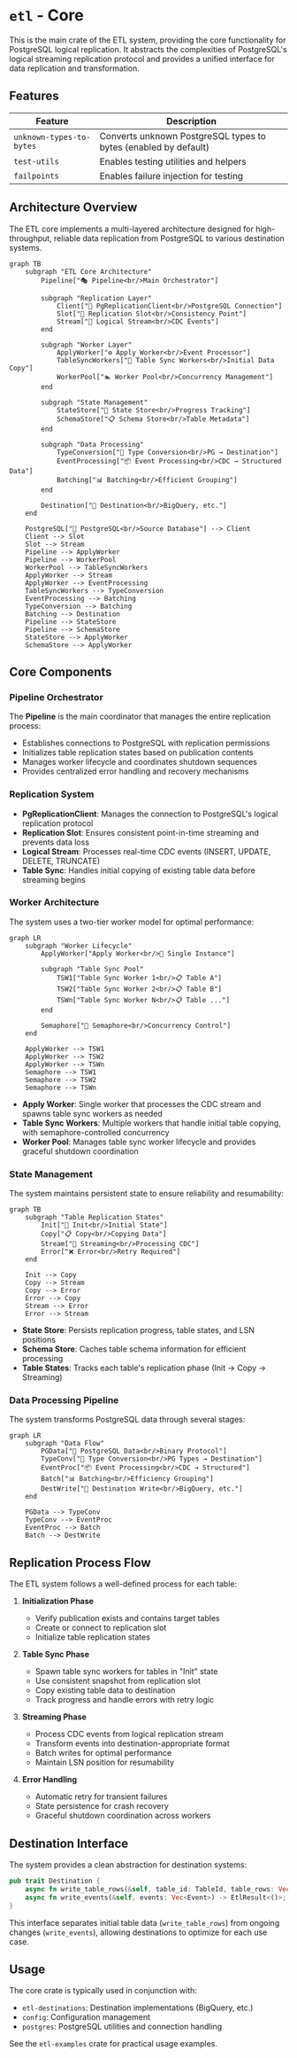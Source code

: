 # `etl` - Core

This is the main crate of the ETL system, providing the core functionality for PostgreSQL logical replication. It abstracts the complexities of PostgreSQL's logical streaming replication protocol and provides a unified interface for data replication and transformation.

## Features

| Feature                  | Description                                |
| ------------------------ | ------------------------------------------ |
| `unknown-types-to-bytes` | Converts unknown PostgreSQL types to bytes (enabled by default) |
| `test-utils`             | Enables testing utilities and helpers      |
| `failpoints`             | Enables failure injection for testing      |

## Architecture Overview

The ETL core implements a multi-layered architecture designed for high-throughput, reliable data replication from PostgreSQL to various destination systems.

```mermaid
graph TB
    subgraph "ETL Core Architecture"
        Pipeline["🎭 Pipeline<br/>Main Orchestrator"]
        
        subgraph "Replication Layer"
            Client["📡 PgReplicationClient<br/>PostgreSQL Connection"]
            Slot["🎯 Replication Slot<br/>Consistency Point"]
            Stream["🌊 Logical Stream<br/>CDC Events"]
        end
        
        subgraph "Worker Layer"
            ApplyWorker["⚙️ Apply Worker<br/>Event Processor"]
            TableSyncWorkers["🔄 Table Sync Workers<br/>Initial Data Copy"]
            WorkerPool["🏊 Worker Pool<br/>Concurrency Management"]
        end
        
        subgraph "State Management"
            StateStore["💾 State Store<br/>Progress Tracking"]
            SchemaStore["📋 Schema Store<br/>Table Metadata"]
        end
        
        subgraph "Data Processing"
            TypeConversion["🔄 Type Conversion<br/>PG → Destination"]
            EventProcessing["📦 Event Processing<br/>CDC → Structured Data"]
            Batching["📊 Batching<br/>Efficient Grouping"]
        end
        
        Destination["🎯 Destination<br/>BigQuery, etc."]
    end
    
    PostgreSQL["🐘 PostgreSQL<br/>Source Database"] --> Client
    Client --> Slot
    Slot --> Stream
    Pipeline --> ApplyWorker
    Pipeline --> WorkerPool
    WorkerPool --> TableSyncWorkers
    ApplyWorker --> Stream
    ApplyWorker --> EventProcessing
    TableSyncWorkers --> TypeConversion
    EventProcessing --> Batching
    TypeConversion --> Batching
    Batching --> Destination
    Pipeline --> StateStore
    Pipeline --> SchemaStore
    StateStore --> ApplyWorker
    SchemaStore --> ApplyWorker
```

## Core Components

### Pipeline Orchestrator
The **Pipeline** is the main coordinator that manages the entire replication process:
- Establishes connections to PostgreSQL with replication permissions
- Initializes table replication states based on publication contents
- Manages worker lifecycle and coordinates shutdown sequences
- Provides centralized error handling and recovery mechanisms

### Replication System
- **PgReplicationClient**: Manages the connection to PostgreSQL's logical replication protocol
- **Replication Slot**: Ensures consistent point-in-time streaming and prevents data loss
- **Logical Stream**: Processes real-time CDC events (INSERT, UPDATE, DELETE, TRUNCATE)
- **Table Sync**: Handles initial copying of existing table data before streaming begins

### Worker Architecture
The system uses a two-tier worker model for optimal performance:

```mermaid
graph LR
    subgraph "Worker Lifecycle"
        ApplyWorker["Apply Worker<br/>🎯 Single Instance"]
        
        subgraph "Table Sync Pool"
            TSW1["Table Sync Worker 1<br/>📋 Table A"]
            TSW2["Table Sync Worker 2<br/>📋 Table B"]
            TSWn["Table Sync Worker N<br/>📋 Table ..."]
        end
        
        Semaphore["🚦 Semaphore<br/>Concurrency Control"]
    end
    
    ApplyWorker --> TSW1
    ApplyWorker --> TSW2
    ApplyWorker --> TSWn
    Semaphore --> TSW1
    Semaphore --> TSW2
    Semaphore --> TSWn
```

- **Apply Worker**: Single worker that processes the CDC stream and spawns table sync workers as needed
- **Table Sync Workers**: Multiple workers that handle initial table copying, with semaphore-controlled concurrency
- **Worker Pool**: Manages table sync worker lifecycle and provides graceful shutdown coordination

### State Management
The system maintains persistent state to ensure reliability and resumability:

```mermaid
graph TB
    subgraph "Table Replication States"
        Init["🔄 Init<br/>Initial State"]
        Copy["📋 Copy<br/>Copying Data"]
        Stream["🌊 Streaming<br/>Processing CDC"]
        Error["❌ Error<br/>Retry Required"]
    end
    
    Init --> Copy
    Copy --> Stream
    Copy --> Error
    Error --> Copy
    Stream --> Error
    Error --> Stream
```

- **State Store**: Persists replication progress, table states, and LSN positions
- **Schema Store**: Caches table schema information for efficient processing
- **Table States**: Tracks each table's replication phase (Init → Copy → Streaming)

### Data Processing Pipeline
The system transforms PostgreSQL data through several stages:

```mermaid
graph LR
    subgraph "Data Flow"
        PGData["🐘 PostgreSQL Data<br/>Binary Protocol"]
        TypeConv["🔄 Type Conversion<br/>PG Types → Destination"]
        EventProc["📦 Event Processing<br/>CDC → Structured"]
        Batch["📊 Batching<br/>Efficiency Grouping"]
        DestWrite["🎯 Destination Write<br/>BigQuery, etc."]
    end
    
    PGData --> TypeConv
    TypeConv --> EventProc
    EventProc --> Batch
    Batch --> DestWrite
```

## Replication Process Flow

The ETL system follows a well-defined process for each table:

1. **Initialization Phase**
   - Verify publication exists and contains target tables
   - Create or connect to replication slot
   - Initialize table replication states

2. **Table Sync Phase**
   - Spawn table sync workers for tables in "Init" state
   - Use consistent snapshot from replication slot
   - Copy existing table data to destination
   - Track progress and handle errors with retry logic

3. **Streaming Phase**
   - Process CDC events from logical replication stream
   - Transform events into destination-appropriate format
   - Batch writes for optimal performance
   - Maintain LSN position for resumability

4. **Error Handling**
   - Automatic retry for transient failures
   - State persistence for crash recovery
   - Graceful shutdown coordination across workers

## Destination Interface

The system provides a clean abstraction for destination systems:

```rust
pub trait Destination {
    async fn write_table_rows(&self, table_id: TableId, table_rows: Vec<TableRow>) -> EtlResult<()>;
    async fn write_events(&self, events: Vec<Event>) -> EtlResult<()>;
}
```

This interface separates initial table data (`write_table_rows`) from ongoing changes (`write_events`), allowing destinations to optimize for each use case.

## Usage

The core crate is typically used in conjunction with:
- `etl-destinations`: Destination implementations (BigQuery, etc.)
- `config`: Configuration management
- `postgres`: PostgreSQL utilities and connection handling

See the `etl-examples` crate for practical usage examples.